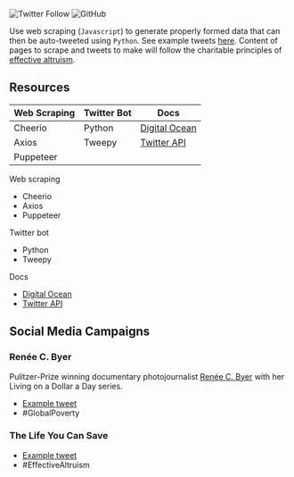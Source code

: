 ![Twitter Follow](https://img.shields.io/twitter/follow/ffugue)
![GitHub](https://img.shields.io/github/license/fuguefoundation/webscrape-twitterbot)

Use web scraping (`Javascript`) to generate properly formed data that can then be auto-tweeted using `Python`. See example tweets [here](https://twitter.com/ffugue). Content of pages to scrape and tweets to make will follow the charitable principles of [effective altruism](https://www.effectivealtruism.org/).

## Resources

| Web Scraping   |  Twitter Bot   |  Docs |
|----------------|----------------|-------|
| Cheerio |  Python | [Digital Ocean](https://www.digitalocean.com/community/tutorials/how-to-create-a-twitterbot-with-python-3-and-the-tweepy-library) |
| Axios |    Tweepy   |   [Twitter API](https://developer.twitter.com/en) |
| Puppeteer |  |    |

Web scraping
* Cheerio
* Axios
* Puppeteer

Twitter bot
* Python
* Tweepy

Docs
* [Digital Ocean](https://www.digitalocean.com/community/tutorials/how-to-create-a-twitterbot-with-python-3-and-the-tweepy-library)
* [Twitter API](https://developer.twitter.com/en)

## Social Media Campaigns

### Renée C. Byer

Pulitzer-Prize winning documentary photojournalist [Renée C. Byer](https://www.reneecbyer.com/galleries) with her Living on a Dollar a Day series.

* [Example tweet](https://twitter.com/FFugue/status/1279035277973925889)
* #GlobalPoverty

### The Life You Can Save

* [Example tweet](https://twitter.com/FFugue/status/1284104167015854086)
* #EffectiveAltruism

